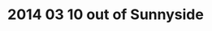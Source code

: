 ---
layout: blog
title: 2014 03 10 out of Sunnyside 
category: blog
lat: 46.40201
lng: -119.99845
altitude: 381.73
image: https://s3-us-west-2.amazonaws.com/worldcup14/2014-03-10 17:40:21 PDT.jpg
observation: 20140310174021PDT
---